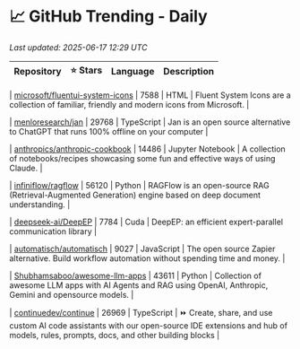 # 📈 GitHub Trending - Daily

_Last updated: 2025-06-17 12:29 UTC_

| Repository | ⭐ Stars | Language | Description |
|------------|--------:|----------|-------------|

| [microsoft/fluentui-system-icons](https://github.com/microsoft/fluentui-system-icons) | 7588 | HTML | Fluent System Icons are a collection of familiar, friendly and modern icons from Microsoft. |

| [menloresearch/jan](https://github.com/menloresearch/jan) | 29768 | TypeScript | Jan is an open source alternative to ChatGPT that runs 100% offline on your computer |

| [anthropics/anthropic-cookbook](https://github.com/anthropics/anthropic-cookbook) | 14486 | Jupyter Notebook | A collection of notebooks/recipes showcasing some fun and effective ways of using Claude. |

| [infiniflow/ragflow](https://github.com/infiniflow/ragflow) | 56120 | Python | RAGFlow is an open-source RAG (Retrieval-Augmented Generation) engine based on deep document understanding. |

| [deepseek-ai/DeepEP](https://github.com/deepseek-ai/DeepEP) | 7784 | Cuda | DeepEP: an efficient expert-parallel communication library |

| [automatisch/automatisch](https://github.com/automatisch/automatisch) | 9027 | JavaScript | The open source Zapier alternative. Build workflow automation without spending time and money. |

| [Shubhamsaboo/awesome-llm-apps](https://github.com/Shubhamsaboo/awesome-llm-apps) | 43611 | Python | Collection of awesome LLM apps with AI Agents and RAG using OpenAI, Anthropic, Gemini and opensource models. |

| [continuedev/continue](https://github.com/continuedev/continue) | 26969 | TypeScript | ⏩ Create, share, and use custom AI code assistants with our open-source IDE extensions and hub of models, rules, prompts, docs, and other building blocks |
